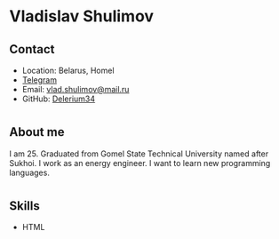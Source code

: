 # **Vladislav Shulimov**
## **Contact**
* Location: Belarus, Homel
* [Telegram](https://t.me/Depends1488)
* Email: vlad.shulimov@mail.ru
* GitHub: [Delerium34](https://github.com/Delerium34)
#
## About me
I am 25. Graduated from Gomel State Technical University named after Sukhoi. I work as an energy engineer. I want to learn new programming languages.
#
## Skills
* HTML
#

